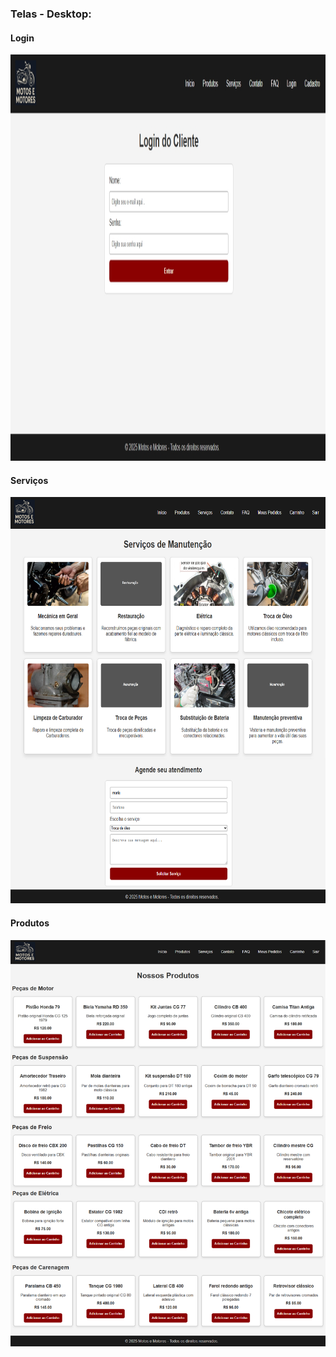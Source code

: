 
### Telas - Desktop:

#### Login
<img src="./Desktop-TelaLogin.png" width="750" height="650">
<br>

#### Serviços
<img src="./Desktop-TelaServicos.png" width="750" height="650">
<br>

#### Produtos
<img src="./Desktop-TelaProdutos.png" width="750" height="650">
<br>
